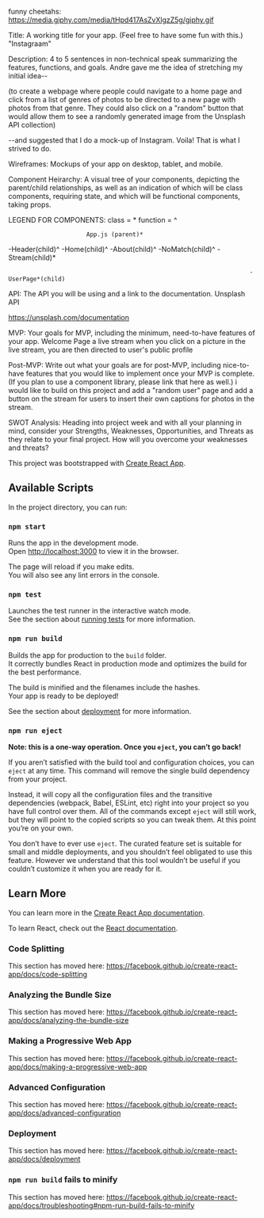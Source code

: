 funny cheetahs: https://media.giphy.com/media/tHpd417AsZvXlgzZ5g/giphy.gif

Title: A working title for your app. (Feel free to have some fun with this.) "Instagraam" 

Description: 4 to 5 sentences in non-technical speak summarizing the features, functions, and goals.
Andre gave me the idea of stretching my initial idea--

(to create a webpage where people could navigate to a home page and click from a list of genres of photos to be directed to a new page with photos from that genre. They could also click on a "random" button that would allow them to see a randomly generated image from the Unsplash API collection)

--and suggested that I do a mock-up of Instagram. Voila! That is what I strived to do.

Wireframes: Mockups of your app on desktop, tablet, and mobile.


Component Heirarchy: A visual tree of your components, depicting the parent/child relationships, as well as an indication of which will be class components, requiring state, and which will be functional components, taking props.


LEGEND FOR COMPONENTS:
class = *
function = ^

                          App.js (parent)*

-Header(child)^   -Home(child)^   -About(child)^   -NoMatch(child)^    -Stream(child)*
                                           
                                                                        -UserPage*(child)


API: The API you will be using and a link to the documentation.
Unsplash API

https://unsplash.com/documentation

MVP: Your goals for MVP, including the minimum, need-to-have features of your app.
Welcome Page
a live stream
when you click on a picture in the live stream, you are then directed to user's public profile

Post-MVP: Write out what your goals are for post-MVP, including nice-to-have features that you would like to implement once your MVP is complete. (If you plan to use a component library, please link that here as well.)
i would like to build on this project and add a "random user" page and add a button on the stream for users to insert their own captions for photos in the stream. 

SWOT Analysis: Heading into project week and with all your planning in mind, consider your Strengths, Weaknesses, Opportunities, and Threats as they relate to your final project. How will you overcome your weaknesses and threats?


This project was bootstrapped with [Create React App](https://github.com/facebook/create-react-app).

## Available Scripts

In the project directory, you can run:

### `npm start`

Runs the app in the development mode.<br/>
Open [http://localhost:3000](http://localhost:3000) to view it in the browser.

The page will reload if you make edits.<br />
You will also see any lint errors in the console.

### `npm test`

Launches the test runner in the interactive watch mode.<br />
See the section about [running tests](https://facebook.github.io/create-react-app/docs/running-tests) for more information.

### `npm run build`

Builds the app for production to the `build` folder.<br />
It correctly bundles React in production mode and optimizes the build for the best performance.

The build is minified and the filenames include the hashes.<br />
Your app is ready to be deployed!

See the section about [deployment](https://facebook.github.io/create-react-app/docs/deployment) for more information.

### `npm run eject`

**Note: this is a one-way operation. Once you `eject`, you can’t go back!**

If you aren’t satisfied with the build tool and configuration choices, you can `eject` at any time. This command will remove the single build dependency from your project.

Instead, it will copy all the configuration files and the transitive dependencies (webpack, Babel, ESLint, etc) right into your project so you have full control over them. All of the commands except `eject` will still work, but they will point to the copied scripts so you can tweak them. At this point you’re on your own.

You don’t have to ever use `eject`. The curated feature set is suitable for small and middle deployments, and you shouldn’t feel obligated to use this feature. However we understand that this tool wouldn’t be useful if you couldn’t customize it when you are ready for it.

## Learn More

You can learn more in the [Create React App documentation](https://facebook.github.io/create-react-app/docs/getting-started).

To learn React, check out the [React documentation](https://reactjs.org/).

### Code Splitting

This section has moved here: https://facebook.github.io/create-react-app/docs/code-splitting

### Analyzing the Bundle Size

This section has moved here: https://facebook.github.io/create-react-app/docs/analyzing-the-bundle-size

### Making a Progressive Web App

This section has moved here: https://facebook.github.io/create-react-app/docs/making-a-progressive-web-app

### Advanced Configuration

This section has moved here: https://facebook.github.io/create-react-app/docs/advanced-configuration

### Deployment

This section has moved here: https://facebook.github.io/create-react-app/docs/deployment

### `npm run build` fails to minify

This section has moved here: https://facebook.github.io/create-react-app/docs/troubleshooting#npm-run-build-fails-to-minify



